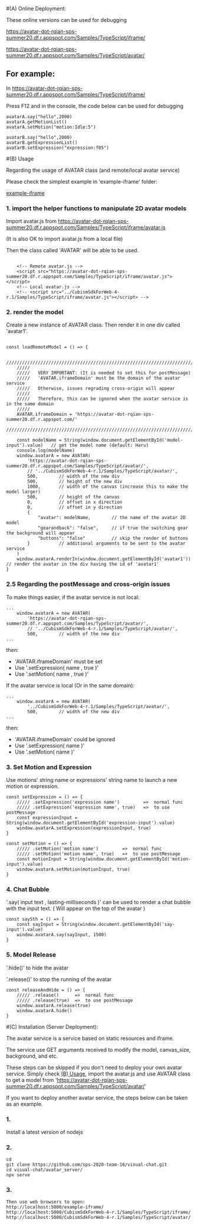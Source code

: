 #(A) Online Deployment:

These online versions can be used for debugging

https://avatar-dot-rqian-sps-summer20.df.r.appspot.com/Samples/TypeScript/iframe/

https://avatar-dot-rqian-sps-summer20.df.r.appspot.com/Samples/TypeScript/avatar/

## For example:

In https://avatar-dot-rqian-sps-summer20.df.r.appspot.com/Samples/TypeScript/iframe/

Press F12 and in the console, the code below can be used for debugging

```
avatarA.say("hello",2000)
avatarA.getMotionList()
avatarA.setMotion("motion:Idle:5")

avatarB.say("hello",2000)
avatarB.getExpressionList()
avatarB.setExpression("expression:f05")
```


#(B) Usage

Regarding the usage of AVATAR class (and remote/local avatar service)

Please check the simplest example in 'example-iframe' folder:

[example-iframe](./example-iframe/)

### 1. import the helper functions to manipulate 2D avatar models

Import avatar.js from https://avatar-dot-rqian-sps-summer20.df.r.appspot.com/Samples/TypeScript/iframe/avatar.js

(It is also OK to import avatar.js from a local file)

Then the class called 'AVATAR' will be able to be used.

```

    <!-- Remote avatar.js -->
    <script src="https://avatar-dot-rqian-sps-summer20.df.r.appspot.com/Samples/TypeScript/iframe/avatar.js"></script>
    <!-- Local avatar.js -->
    <!-- <script src="../CubismSdkForWeb-4-r.1/Samples/TypeScript/iframe/avatar.js"></script> -->

```

### 2. render the model

Create a new instance of AVATAR class.
Then render it in one div called 'avatar1'.

```

const loadRemoteModel = () => {

    //////////////////////////////////////////////////////////////////////////////////////////
    /////
    /////   VERY IMPORTANT: (It is needed to set this for postMessage)
    /////   'AVATAR.iframeDomain' must be the domain of the avatar service
    /////   Otherwise, issues regrading cross-origin will appear
    /////
    /////   Therefore, this can be ignored when the avatar service is in the same domain
    /////
    AVATAR.iframeDomain = 'https://avatar-dot-rqian-sps-summer20.df.r.appspot.com/'
    //////////////////////////////////////////////////////////////////////////////////////////

    const modelName = String(window.document.getElementById('model-input').value)   // get the model name (default: Haru)
    console.log(modelName)
    window.avatarA = new AVATAR(
        'https://avatar-dot-rqian-sps-summer20.df.r.appspot.com/Samples/TypeScript/avatar/',
        // '../CubismSdkForWeb-4-r.1/Samples/TypeScript/avatar/',
        500,        // width of the new div
        500,        // height of the new div
        1000,       // width of the canvas (increase this to make the model larger)
        500,        // height of the canvas
        0,          // offset in x direction
        0,          // offset in y direction
        {
            "avatar": modelName,        // the name of the avatar 2D model
            "gearandback": "false",     // if true the switching gear the background will appear
            "buttons": "false"          // skip the render of buttons
        }           // additional arguments to be sent to the avatar service
    )
    window.avatarA.renderIn(window.document.getElementById('avatar1'))  // render the avatar in the div having the id of 'avatar1'
}

```

### 2.5 Regarding the postMessage and cross-origin issues

To make things easier, if the avatar service is not local:

```
...
    window.avatarA = new AVATAR(
        'https://avatar-dot-rqian-sps-summer20.df.r.appspot.com/Samples/TypeScript/avatar/',
        // '../CubismSdkForWeb-4-r.1/Samples/TypeScript/avatar/',
        500,        // width of the new div
...
```

then: 

* 'AVATAR.iframeDomain' must be set
* Use '.setExpression( name , true )'
* Use '.setMotion( name , true )'

If the avatar service is local (Or in the same domain):

```
...
    window.avatarA = new AVATAR(
        '../CubismSdkForWeb-4-r.1/Samples/TypeScript/avatar/',
        500,        // width of the new div
...
```

then: 

* 'AVATAR.iframeDomain' could be ignored
* Use '.setExpression( name )'
* Use '.setMotion( name )'


### 3. Set Motion and Expression

Use motions' string name or expressions' string name to launch a new motion or expression.

```
const setExpression = () => {
    ///// .setExpression('expression name')         =>  normal func
    ///// .setExpression('expression name', true)   =>  to use postMessage
    const expressionInput = String(window.document.getElementById('expression-input').value)
    window.avatarA.setExpression(expressionInput, true)
}

const setMotion = () => {
    ///// .setMotion('motion name')         =>  normal func
    ///// .setMotion('motion name', true)   =>  to use postMessage
    const motionInput = String(window.document.getElementById('motion-input').value)
    window.avatarA.setMotion(motionInput, true)
}
```

### 4. Chat Bubble

'.say( input text , lasting-milliseconds )' can be used to render a chat bubble with the input text. ( Will appear on the top of the avatar )

```
const saySth = () => {
    const sayInput = String(window.document.getElementById('say-input').value)
    window.avatarA.say(sayInput, 1500)
}
```

### 5. Model Release

'.hide()' to hide the avatar

'.release()' to stop the running of the avatar

```
const releaseAndHide = () => {
    ///// .release()      =>  normal func
    ///// .release(true)  =>  to use postMessage
    window.avatarA.release(true)
    window.avatarA.hide()
}
```


#(C) Installation (Server Deployment):

The avatar service is a service based on static resources and iframe. 

The service use GET arguments received to modify the model, canvas_size, background, and etc.

These steps can be skipped if you don't need to deploy your own avatar service. Simply check [(B) Usage](#(B)-Usage), import the avatar.js and use AVATAR class to get a model from 'https://avatar-dot-rqian-sps-summer20.df.r.appspot.com/Samples/TypeScript/avatar/'

If you want to deploy another avatar service, the steps below can be taken as an example.

### 1. 
Install a latest version of nodejs

### 2.
```
cd
git clone https://github.com/sps-2020-team-16/visual-chat.git
cd visual-chat/avatar_server/
npx serve
```

### 3.
```
Then use web browsers to open:
http://localhost:5000/example-iframe/
http://localhost:5000/CubismSdkForWeb-4-r.1/Samples/TypeScript/iframe/
http://localhost:5000/CubismSdkForWeb-4-r.1/Samples/TypeScript/avatar/
```

